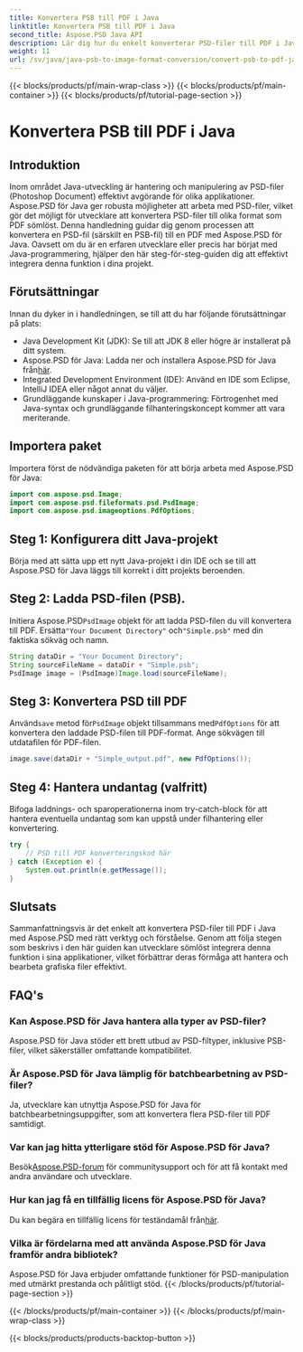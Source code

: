 ```yaml
---
title: Konvertera PSB till PDF i Java
linktitle: Konvertera PSB till PDF i Java
second_title: Aspose.PSD Java API
description: Lär dig hur du enkelt konverterar PSD-filer till PDF i Java med Aspose.PSD. Idealisk för utvecklare som vill effektivisera hanteringen av grafiska filer.
weight: 11
url: /sv/java/java-psb-to-image-format-conversion/convert-psb-to-pdf-java/
---
```


{{< blocks/products/pf/main-wrap-class >}}
{{< blocks/products/pf/main-container >}}
{{< blocks/products/pf/tutorial-page-section >}}

# Konvertera PSB till PDF i Java

## Introduktion
Inom området Java-utveckling är hantering och manipulering av PSD-filer (Photoshop Document) effektivt avgörande för olika applikationer. Aspose.PSD för Java ger robusta möjligheter att arbeta med PSD-filer, vilket gör det möjligt för utvecklare att konvertera PSD-filer till olika format som PDF sömlöst. Denna handledning guidar dig genom processen att konvertera en PSD-fil (särskilt en PSB-fil) till en PDF med Aspose.PSD för Java. Oavsett om du är en erfaren utvecklare eller precis har börjat med Java-programmering, hjälper den här steg-för-steg-guiden dig att effektivt integrera denna funktion i dina projekt.
## Förutsättningar
Innan du dyker in i handledningen, se till att du har följande förutsättningar på plats:
- Java Development Kit (JDK): Se till att JDK 8 eller högre är installerat på ditt system.
-  Aspose.PSD för Java: Ladda ner och installera Aspose.PSD för Java från[här](https://releases.aspose.com/psd/java/).
- Integrated Development Environment (IDE): Använd en IDE som Eclipse, IntelliJ IDEA eller något annat du väljer.
- Grundläggande kunskaper i Java-programmering: Förtrogenhet med Java-syntax och grundläggande filhanteringskoncept kommer att vara meriterande.

## Importera paket
Importera först de nödvändiga paketen för att börja arbeta med Aspose.PSD för Java:
```java
import com.aspose.psd.Image;
import com.aspose.psd.fileformats.psd.PsdImage;
import com.aspose.psd.imageoptions.PdfOptions;
```
## Steg 1: Konfigurera ditt Java-projekt
Börja med att sätta upp ett nytt Java-projekt i din IDE och se till att Aspose.PSD för Java läggs till korrekt i ditt projekts beroenden.
## Steg 2: Ladda PSD-filen (PSB).
 Initiera Aspose.PSD`PsdImage` objekt för att ladda PSD-filen du vill konvertera till PDF. Ersätta`"Your Document Directory"` och`"Simple.psb"` med din faktiska sökväg och namn.
```java
String dataDir = "Your Document Directory";
String sourceFileName = dataDir + "Simple.psb";
PsdImage image = (PsdImage)Image.load(sourceFileName);
```
## Steg 3: Konvertera PSD till PDF
 Använd`save` metod för`PsdImage` objekt tillsammans med`PdfOptions` för att konvertera den laddade PSD-filen till PDF-format. Ange sökvägen till utdatafilen för PDF-filen.
```java
image.save(dataDir + "Simple_output.pdf", new PdfOptions());
```
## Steg 4: Hantera undantag (valfritt)
Bifoga laddnings- och sparoperationerna inom try-catch-block för att hantera eventuella undantag som kan uppstå under filhantering eller konvertering.
```java
try {
    // PSD till PDF konverteringskod här
} catch (Exception e) {
    System.out.println(e.getMessage());
}
```

## Slutsats
Sammanfattningsvis är det enkelt att konvertera PSD-filer till PDF i Java med Aspose.PSD med rätt verktyg och förståelse. Genom att följa stegen som beskrivs i den här guiden kan utvecklare sömlöst integrera denna funktion i sina applikationer, vilket förbättrar deras förmåga att hantera och bearbeta grafiska filer effektivt.

## FAQ's
### Kan Aspose.PSD för Java hantera alla typer av PSD-filer?
Aspose.PSD för Java stöder ett brett utbud av PSD-filtyper, inklusive PSB-filer, vilket säkerställer omfattande kompatibilitet.
### Är Aspose.PSD för Java lämplig för batchbearbetning av PSD-filer?
Ja, utvecklare kan utnyttja Aspose.PSD för Java för batchbearbetningsuppgifter, som att konvertera flera PSD-filer till PDF samtidigt.
### Var kan jag hitta ytterligare stöd för Aspose.PSD för Java?
 Besök[Aspose.PSD-forum](https://forum.aspose.com/c/psd/34) för communitysupport och för att få kontakt med andra användare och utvecklare.
### Hur kan jag få en tillfällig licens för Aspose.PSD för Java?
 Du kan begära en tillfällig licens för teständamål från[här](https://purchase.aspose.com/temporary-license/).
### Vilka är fördelarna med att använda Aspose.PSD för Java framför andra bibliotek?
Aspose.PSD för Java erbjuder omfattande funktioner för PSD-manipulation med utmärkt prestanda och pålitligt stöd.
{{< /blocks/products/pf/tutorial-page-section >}}

{{< /blocks/products/pf/main-container >}}
{{< /blocks/products/pf/main-wrap-class >}}

{{< blocks/products/products-backtop-button >}}
